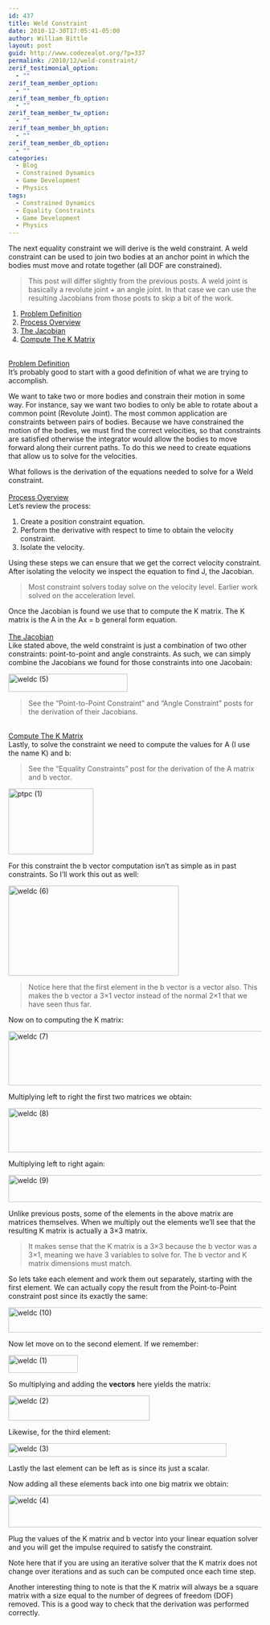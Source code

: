 ```yaml
---
id: 437
title: Weld Constraint
date: 2010-12-30T17:05:41-05:00
author: William Bittle
layout: post
guid: http://www.codezealot.org/?p=337
permalink: /2010/12/weld-constraint/
zerif_testimonial_option:
  - ""
zerif_team_member_option:
  - ""
zerif_team_member_fb_option:
  - ""
zerif_team_member_tw_option:
  - ""
zerif_team_member_bh_option:
  - ""
zerif_team_member_db_option:
  - ""
categories:
  - Blog
  - Constrained Dynamics
  - Game Development
  - Physics
tags:
  - Constrained Dynamics
  - Equality Constraints
  - Game Development
  - Physics
---
```

The next equality constraint we will derive is the weld constraint. A weld constraint can be used to join two bodies at an anchor point in which the bodies must move and rotate together (all DOF are constrained).

> This post will differ slightly from the previous posts. A weld joint is basically a revolute joint + an angle joint. In that case we can use the resulting Jacobians from those posts to skip a bit of the work.

<!--more-->

<a name="ptp-top"></a>

  1. [Problem Definition](#ptp-problem)
  2. [Process Overview](#ptp-process)
  3. [The Jacobian](#ptp-jacobian)
  4. [Compute The K Matrix](#ptp-kmatrix)

<a name="ptp-problem"></a>  
[Problem Definition](#ptp-top)  
It&#8217;s probably good to start with a good definition of what we are trying to accomplish.

We want to take two or more bodies and constrain their motion in some way. For instance, say we want two bodies to only be able to rotate about a common point (Revolute Joint). The most common application are constraints between pairs of bodies. Because we have constrained the motion of the bodies, we must find the correct velocities, so that constraints are satisfied otherwise the integrator would allow the bodies to move forward along their current paths. To do this we need to create equations that allow us to solve for the velocities.

What follows is the derivation of the equations needed to solve for a Weld constraint.  
<a name="ptp-process"></a>  
[Process Overview](#ptp-top)  
Let&#8217;s review the process:

  1. Create a position constraint equation.
  2. Perform the derivative with respect to time to obtain the velocity constraint.
  3. Isolate the velocity.

Using these steps we can ensure that we get the correct velocity constraint. After isolating the velocity we inspect the equation to find J, the Jacobian.

> Most constraint solvers today solve on the velocity level. Earlier work solved on the acceleration level.

Once the Jacobian is found we use that to compute the K matrix. The K matrix is the A in the Ax = b general form equation.  
<a name="ptp-jacobian"></a>  
[The Jacobian](#ptp-top)  
Like stated above, the weld constraint is just a combination of two other constraints: point-to-point and angle constraints. As such, we can simply combine the Jacobians we found for those constraints into one Jacobain:

<a onclick="javascript:pageTracker._trackPageview('/downloads/wp-content/uploads/2010/12/weldc-5.png');"  href="http://www.dyn4j.org/wp-content/uploads/2010/12/weldc-5.png"><img loading="lazy" class="alignnone size-full wp-image-675" src="http://www.dyn4j.org/wp-content/uploads/2010/12/weldc-5.png" alt="weldc (5)" width="237" height="36" /></a>

> See the &#8220;Point-to-Point Constraint&#8221; and &#8220;Angle Constraint&#8221; posts for the derivation of their Jacobians.

<a name="ptp-kmatrix"></a>  
[Compute The K Matrix](#ptp-top)  
Lastly, to solve the constraint we need to compute the values for A (I use the name K) and b:

> See the &#8220;Equality Constraints&#8221; post for the derivation of the A matrix and b vector.

<a onclick="javascript:pageTracker._trackPageview('/downloads/wp-content/uploads/2010/07/ptpc-1.png');"  href="http://www.dyn4j.org/wp-content/uploads/2010/07/ptpc-1.png"><img loading="lazy" class="alignnone size-full wp-image-573" src="http://www.dyn4j.org/wp-content/uploads/2010/07/ptpc-1.png" alt="ptpc (1)" width="169" height="131" /></a>

For this constraint the b vector computation isn&#8217;t as simple as in past constraints. So I&#8217;ll work this out as well:

<a onclick="javascript:pageTracker._trackPageview('/downloads/wp-content/uploads/2010/12/weldc-6.png');"  href="http://www.dyn4j.org/wp-content/uploads/2010/12/weldc-6.png"><img loading="lazy" class="alignnone size-full wp-image-676" src="http://www.dyn4j.org/wp-content/uploads/2010/12/weldc-6.png" alt="weldc (6)" width="339" height="179" srcset="http://www.dyn4j.org/wp-content/uploads/2010/12/weldc-6.png 339w, http://www.dyn4j.org/wp-content/uploads/2010/12/weldc-6-300x158.png 300w" sizes="(max-width: 339px) 100vw, 339px" /></a>

> Notice here that the first element in the b vector is a vector also. This makes the b vector a 3&#215;1 vector instead of the normal 2&#215;1 that we have seen thus far.

Now on to computing the K matrix:

<a onclick="javascript:pageTracker._trackPageview('/downloads/wp-content/uploads/2010/12/weldc-7.png');"  href="http://www.dyn4j.org/wp-content/uploads/2010/12/weldc-7.png"><img loading="lazy" class="alignnone size-full wp-image-666" src="http://www.dyn4j.org/wp-content/uploads/2010/12/weldc-7.png" alt="weldc (7)" width="710" height="108" srcset="http://www.dyn4j.org/wp-content/uploads/2010/12/weldc-7.png 710w, http://www.dyn4j.org/wp-content/uploads/2010/12/weldc-7-300x46.png 300w" sizes="(max-width: 710px) 100vw, 710px" /></a>

Multiplying left to right the first two matrices we obtain:

<a onclick="javascript:pageTracker._trackPageview('/downloads/wp-content/uploads/2010/12/weldc-8.png');"  href="http://www.dyn4j.org/wp-content/uploads/2010/12/weldc-8.png"><img loading="lazy" class="alignnone size-full wp-image-667" src="http://www.dyn4j.org/wp-content/uploads/2010/12/weldc-8.png" alt="weldc (8)" width="617" height="88" srcset="http://www.dyn4j.org/wp-content/uploads/2010/12/weldc-8.png 617w, http://www.dyn4j.org/wp-content/uploads/2010/12/weldc-8-300x43.png 300w" sizes="(max-width: 617px) 100vw, 617px" /></a>

Multiplying left to right again:

<a onclick="javascript:pageTracker._trackPageview('/downloads/wp-content/uploads/2010/12/weldc-9.png');"  href="http://www.dyn4j.org/wp-content/uploads/2010/12/weldc-9.png"><img loading="lazy" class="alignnone size-full wp-image-669" src="http://www.dyn4j.org/wp-content/uploads/2010/12/weldc-9.png" alt="weldc (9)" width="740" height="54" srcset="http://www.dyn4j.org/wp-content/uploads/2010/12/weldc-9.png 740w, http://www.dyn4j.org/wp-content/uploads/2010/12/weldc-9-300x22.png 300w" sizes="(max-width: 740px) 100vw, 740px" /></a>

Unlike previous posts, some of the elements in the above matrix are matrices themselves. When we multiply out the elements we&#8217;ll see that the resulting K matrix is actually a 3&#215;3 matrix.

> It makes sense that the K matrix is a 3&#215;3 because the b vector was a 3&#215;1, meaning we have 3 variables to solve for. The b vector and K matrix dimensions must match.

So lets take each element and work them out separately, starting with the first element. We can actually copy the result from the Point-to-Point constraint post since its exactly the same:

<a onclick="javascript:pageTracker._trackPageview('/downloads/wp-content/uploads/2010/12/weldc-10.png');"  href="http://www.dyn4j.org/wp-content/uploads/2010/12/weldc-10.png"><img loading="lazy" class="alignnone size-full wp-image-670" src="http://www.dyn4j.org/wp-content/uploads/2010/12/weldc-10.png" alt="weldc (10)" width="753" height="50" srcset="http://www.dyn4j.org/wp-content/uploads/2010/12/weldc-10.png 753w, http://www.dyn4j.org/wp-content/uploads/2010/12/weldc-10-300x20.png 300w" sizes="(max-width: 753px) 100vw, 753px" /></a>

Now let move on to the second element. If we remember:

<a onclick="javascript:pageTracker._trackPageview('/downloads/wp-content/uploads/2010/12/weldc-1.png');"  href="http://www.dyn4j.org/wp-content/uploads/2010/12/weldc-1.png"><img loading="lazy" class="alignnone size-full wp-image-671" src="http://www.dyn4j.org/wp-content/uploads/2010/12/weldc-1.png" alt="weldc (1)" width="138" height="35" /></a>

So multiplying and adding the **vectors** here yields the matrix:

<a onclick="javascript:pageTracker._trackPageview('/downloads/wp-content/uploads/2010/12/weldc-2.png');"  href="http://www.dyn4j.org/wp-content/uploads/2010/12/weldc-2.png"><img loading="lazy" class="alignnone size-full wp-image-672" src="http://www.dyn4j.org/wp-content/uploads/2010/12/weldc-2.png" alt="weldc (2)" width="281" height="50" /></a>

Likewise, for the third element:

<a onclick="javascript:pageTracker._trackPageview('/downloads/wp-content/uploads/2010/12/weldc-3.png');"  href="http://www.dyn4j.org/wp-content/uploads/2010/12/weldc-3.png"><img loading="lazy" class="alignnone size-full wp-image-673" src="http://www.dyn4j.org/wp-content/uploads/2010/12/weldc-3.png" alt="weldc (3)" width="434" height="27" srcset="http://www.dyn4j.org/wp-content/uploads/2010/12/weldc-3.png 434w, http://www.dyn4j.org/wp-content/uploads/2010/12/weldc-3-300x19.png 300w" sizes="(max-width: 434px) 100vw, 434px" /></a>

Lastly the last element can be left as is since its just a scalar.

Now adding all these elements back into one big matrix we obtain:

<a onclick="javascript:pageTracker._trackPageview('/downloads/wp-content/uploads/2010/12/weldc-4.png');"  href="http://www.dyn4j.org/wp-content/uploads/2010/12/weldc-4.png"><img loading="lazy" class="alignnone size-full wp-image-674" src="http://www.dyn4j.org/wp-content/uploads/2010/12/weldc-4.png" alt="weldc (4)" width="730" height="64" srcset="http://www.dyn4j.org/wp-content/uploads/2010/12/weldc-4.png 730w, http://www.dyn4j.org/wp-content/uploads/2010/12/weldc-4-300x26.png 300w" sizes="(max-width: 730px) 100vw, 730px" /></a>

Plug the values of the K matrix and b vector into your linear equation solver and you will get the impulse required to satisfy the constraint.

Note here that if you are using an iterative solver that the K matrix does not change over iterations and as such can be computed once each time step.

Another interesting thing to note is that the K matrix will always be a square matrix with a size equal to the number of degrees of freedom (DOF) removed. This is a good way to check that the derivation was performed correctly.